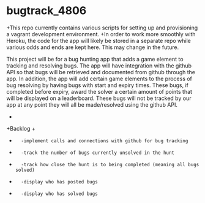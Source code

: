 # bugtrack_4806

+This repo currently contains various scripts for setting up and provisioning a vagrant development environment.
+In order to work more smoothly with Heroku, the code for the app will likely be stored in a separate repo while various odds and ends are kept here. This may change in the future.

This project will be for a bug hunting app that adds a game element to tracking and resolving bugs. The app will have  integration with the github API so that bugs will be retrieved and documented from github through the app. In addition, the app will add certain game elements to the process of bug resolving by having bugs with start and expiry times. These bugs, if completed before expiry, award the solver a certain amount of points that will be displayed on a leaderboard. These bugs will not be tracked by our app at any point they will all be made/resolved using the github API.

+
+Backlog
+
+		-implement calls and connections with github for bug tracking
+		-track the number of bugs currently unsolved in the hunt
+		-track how close the hunt is to being completed (meaning all bugs solved)
+		-display who has posted bugs
+		-display who has solved bugs
